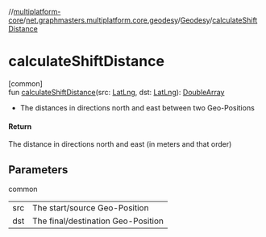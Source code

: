 //[multiplatform-core](../../../index.md)/[net.graphmasters.multiplatform.core.geodesy](../index.md)/[Geodesy](index.md)/[calculateShiftDistance](calculate-shift-distance.md)

# calculateShiftDistance

[common]\
fun [calculateShiftDistance](calculate-shift-distance.md)(src: [LatLng](../../net.graphmasters.multiplatform.core.model/-lat-lng/index.md), dst: [LatLng](../../net.graphmasters.multiplatform.core.model/-lat-lng/index.md)): [DoubleArray](https://kotlinlang.org/api/latest/jvm/stdlib/kotlin/-double-array/index.html)

- 
   The distances in directions north and east between two Geo-Positions

#### Return

The distance in directions north and east (in meters and that order)

## Parameters

common

| | |
|---|---|
| src | The start/source Geo-Position |
| dst | The final/destination Geo-Position |
